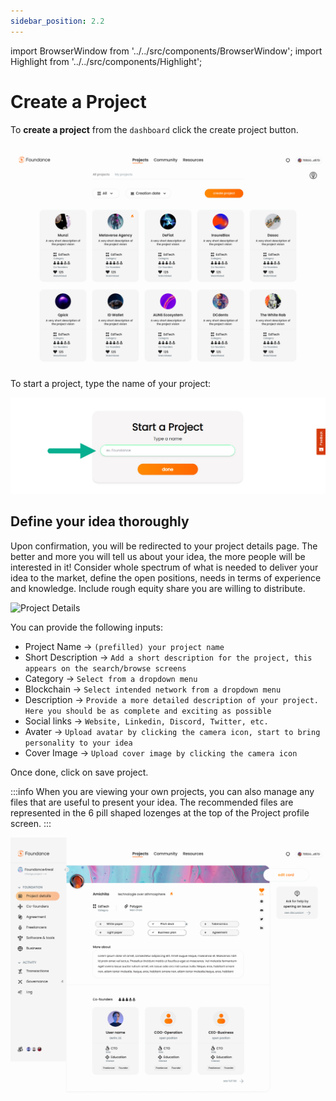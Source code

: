 ```yaml
---
sidebar_position: 2.2
---
```


import BrowserWindow from '../../src/components/BrowserWindow';
import Highlight from '../../src/components/Highlight';

# Create a Project

To **create a project** from the `dashboard` click the <Highlight>create project</Highlight> button.

<BrowserWindow url="https://app.foundance.org/dashboard">

![create a project](/img/3-find-a-project.png "Create a project")
</BrowserWindow>

To start a project, type the name of your project:

<BrowserWindow url="https://app.foundance.org/dashboard/roadmap/create">

![Type a project name](/img/3-type-a-project-name.jpg "Type a project name")
</BrowserWindow>

## Define your idea thoroughly

Upon confirmation, you will be redirected to your project details page. The better and more you will tell us about your idea, the more people will be interested in it! Consider whole spectrum of what is needed to deliver your idea to the market, define the open positions, needs in terms of experience and knowledge. Include rough equity share you are willing to distribute.

<BrowserWindow url="https://app.foundance.org/dashboard/project-details/10001/edit">

![Project Details](/img/3-complete-project-detail.png "Project details")
</BrowserWindow>

You can provide the following inputs:

- Project Name → `(prefilled) your project name`
- Short Description → `Add a short description for the project, this appears on the search/browse screens`
- Category → `Select from a dropdown menu`
- Blockchain → `Select intended network from a dropdown menu`
- Description → `Provide a more detailed description of your project. Here you should be as complete and exciting as possible`
- Social links → `Website, Linkedin, Discord, Twitter, etc.`
- Avater → `Upload avatar by clicking the camera icon, start to bring personality to your idea`
- Cover Image → `Upload cover image by clicking the camera icon`

Once done, click on <Highlight>save project</Highlight>.

:::info
When you are viewing your own projects, you can also manage any files that are useful to present your idea. The recommended files are represented in the 6 pill shaped lozenges at the top of the Project profile screen.
:::

<BrowserWindow url="https://app.foundance.org/dashboard/project-details/10001">

![Project Details](/img/3-your-project-view.png "Project details")
</BrowserWindow>
